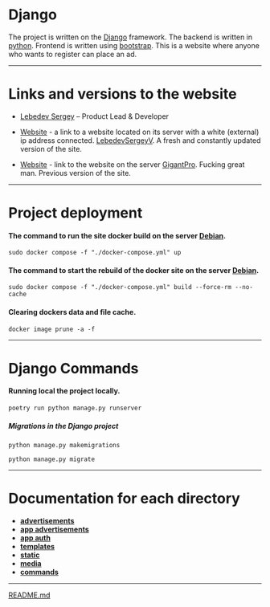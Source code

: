 # Django

The project is written on the [Django](https://www.djangoproject.com) framework.
The backend is written in [python](https://www.python.org).
Frontend is written using [bootstrap](https://getbootstrap.com).
This is a website where anyone who wants to register can place an ad.

___

# Links and versions to the website    

* [Lebedev Sergey](https://github.com/LebedevSergeyV) – Product Lead & Developer

* [Website](http://109.111.185.225) - a link to a website located on its server with a white (external) ip address connected. [LebedevSergeyV](https://github.com/LebedevSergeyV). A fresh and constantly updated version of the site.
  
* [Website](https://garage.xiver.ru) - link to the website on the server [GigantPro](https://github.com/GigantPro). Fucking great man. Previous version of the site. 


___

# Project deployment

#### The command to run the site docker build on the server [Debian](https://www.debian.org).
```commandline
sudo docker compose -f "./docker-compose.yml" up
```

#### The command to start the rebuild of the docker site on the server [Debian](https://www.debian.org).
```commandline
sudo docker compose -f "./docker-compose.yml" build --force-rm --no-cache
```

#### Clearing dockers data and file cache.
```commandline
docker image prune -a -f
```
___

# Django Commands

#### Running local the project locally.
```commandline
poetry run python manage.py runserver
```

##### Migrations in the Django project
```commandline
python manage.py makemigrations
```
```commandline
python manage.py migrate
```

___

# Documentation for each directory

* __[advertisements](advertisements%2Fadvertisements%2Fdoc.md)__
* __[app advertisements](advertisements%2Fapp_advertisements%2Fdoc.md)__
* __[app auth](advertisements%2Fapp_auth%2Fdoc.md)__
* __[templates](advertisements%2Ftemplates%2Fdoc.md)__
* __[static](advertisements%2Fstatic%2Fdoc.md)__
* __[media](advertisements%2Fmedia%2Fdoc.md)__
* __[commands](systemd%2Finfo.txt)__

___

[README.md](README.md)
